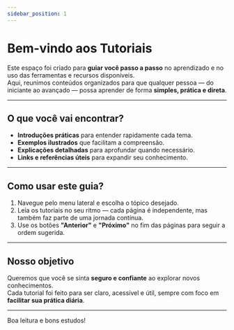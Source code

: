 ```yaml
---
sidebar_position: 1
---
```


# Bem-vindo aos Tutoriais

Este espaço foi criado para **guiar você passo a passo** no aprendizado e no uso das ferramentas e recursos disponíveis.  
Aqui, reunimos conteúdos organizados para que qualquer pessoa — do iniciante ao avançado — possa aprender de forma **simples, prática e direta**.  

---

## O que você vai encontrar?

- **Introduções práticas** para entender rapidamente cada tema.  
- **Exemplos ilustrados** que facilitam a compreensão.  
- **Explicações detalhadas** para aprofundar quando necessário.  
- **Links e referências úteis** para expandir seu conhecimento.  

---

## Como usar este guia?

1. Navegue pelo menu lateral e escolha o tópico desejado.  
2. Leia os tutoriais no seu ritmo — cada página é independente, mas também faz parte de uma jornada contínua.  
3. Use os botões **"Anterior"** e **"Próximo"** no fim das páginas para seguir a ordem sugerida.  

---

## Nosso objetivo

Queremos que você se sinta **seguro e confiante** ao explorar novos conhecimentos.  
Cada tutorial foi feito para ser claro, acessível e útil, sempre com foco em **facilitar sua prática diária**.  

---

 Boa leitura e bons estudos!  